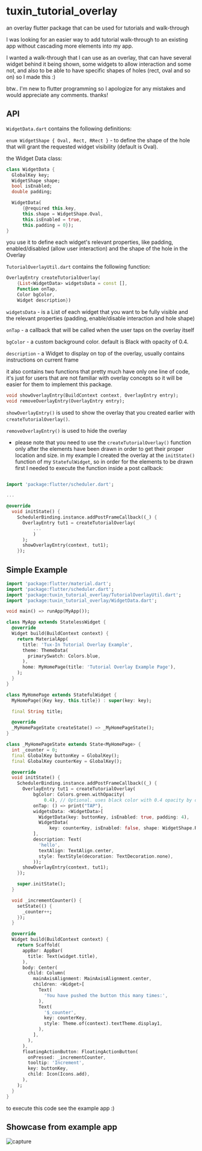 # tuxin_tutorial_overlay

an overlay flutter package that can be used for tutorials and walk-through

I was looking for an easier way to add tutorial 
walk-through to an existing app without cascading more 
elements into my app.

I wanted a walk-through that I can use as an overlay, that can have 
several widget behind it being shown, some widgets to allow interaction and some not,
and also to be able to have specific shapes of holes (rect, oval and so on)
so I made this :)

btw.. I'm new to flutter programming so I apologize for any mistakes and would
appreciate any comments. thanks!
 

## API

`WidgetData.dart` contains the following definitions:

`enum WidgetShape { Oval, Rect, RRect }` - to define the shape of the hole that will grant the requested widget visibility (default is Oval).

the Widget Data class:

```dart
class WidgetData {
  GlobalKey key;
  WidgetShape shape;
  bool isEnabled;
  double padding;

  WidgetData(
      {@required this.key,
      this.shape = WidgetShape.Oval,
      this.isEnabled = true,
      this.padding = 0});
}
```
 
you use it to define each widget's relevant properties, like padding, enabled/disabled (allow user interaction) and the shape of the hole in the Overlay

`TutorialOverlayUtil.dart` contains the following function:

```dart
OverlayEntry createTutorialOverlay(
    {List<WidgetData> widgetsData = const [],
    Function onTap,
    Color bgColor,
    Widget description})
```

`widgetsData` - is a List of each widget that you want to be fully visible and the relevant properties (padding, enable/disable interaction and hole shape)

`onTap` - a callback that will be called when the user taps on the overlay itself

`bgColor` - a custom background color. default is Black with opacity of 0.4.

`description` - a Widget to display on top of the overlay, usually contains instructions on current frame

it also contains two functions that pretty much have only one line of code,
it's just for users that are not familiar with overlay concepts so it will be easier for them to implement this package.

```dart
void showOverlayEntry(BuildContext context, OverlayEntry entry);
void removeOverlayEntry(OverlayEntry entry);
```

`showOverlayEntry()` is used to show the overlay that you created earlier with `createTutorialOverlay()`.

`removeOverlayEntry()` is used to hide the overlay

* please note that you need to use the `createTutorialOverlay()` function only after the elements have been drawn in order to get their proper location and size. 
in my example I created the overlay at the `initState()` function of my `StatefulWidget`, so in order for the elements
to be drawn first I needed to execute the function inside a post callback:
```dart

import 'package:flutter/scheduler.dart';

...

@override
  void initState() {
    SchedulerBinding.instance.addPostFrameCallback((_) {
      OverlayEntry tut1 = createTutorialOverlay(
          ...
          )
      );
      showOverlayEntry(context, tut1);
    });

``` 

## Simple Example

```dart
import 'package:flutter/material.dart';
import 'package:flutter/scheduler.dart';
import 'package:tuxin_tutorial_overlay/TutorialOverlayUtil.dart';
import 'package:tuxin_tutorial_overlay/WidgetData.dart';

void main() => runApp(MyApp());

class MyApp extends StatelessWidget {
  @override
  Widget build(BuildContext context) {
    return MaterialApp(
      title: 'Tux-In Tutorial Overlay Example',
      theme: ThemeData(
        primarySwatch: Colors.blue,
      ),
      home: MyHomePage(title: 'Tutorial Overlay Example Page'),
    );
  }
}

class MyHomePage extends StatefulWidget {
  MyHomePage({Key key, this.title}) : super(key: key);

  final String title;

  @override
  _MyHomePageState createState() => _MyHomePageState();
}

class _MyHomePageState extends State<MyHomePage> {
  int _counter = 0;
  final GlobalKey buttonKey = GlobalKey();
  final GlobalKey counterKey = GlobalKey();

  @override
  void initState() {
    SchedulerBinding.instance.addPostFrameCallback((_) {
      OverlayEntry tut1 = createTutorialOverlay(
          bgColor: Colors.green.withOpacity(
              0.4), // Optional. uses black color with 0.4 opacity by default
          onTap: () => print("TAP"),
          widgetsData: <WidgetData>[
            WidgetData(key: buttonKey, isEnabled: true, padding: 4),
            WidgetData(
                key: counterKey, isEnabled: false, shape: WidgetShape.Rect)
          ],
          description: Text(
            'hello',
            textAlign: TextAlign.center,
            style: TextStyle(decoration: TextDecoration.none),
          ));
      showOverlayEntry(context, tut1);
    });

    super.initState();
  }

  void _incrementCounter() {
    setState(() {
      _counter++;
    });
  }

  @override
  Widget build(BuildContext context) {
    return Scaffold(
      appBar: AppBar(
        title: Text(widget.title),
      ),
      body: Center(
        child: Column(
          mainAxisAlignment: MainAxisAlignment.center,
          children: <Widget>[
            Text(
              'You have pushed the button this many times:',
            ),
            Text(
              '$_counter',
              key: counterKey,
              style: Theme.of(context).textTheme.display1,
            ),
          ],
        ),
      ),
      floatingActionButton: FloatingActionButton(
        onPressed: _incrementCounter,
        tooltip: 'Increment',
        key: buttonKey,
        child: Icon(Icons.add),
      ),
    );
  }
}
```

to execute this code see the example app :)

## Showcase from example app

![capture](https://github.com/kfirufk/tuxin_tutorial_overlay/raw/master/example/tuxin_tutorial_overlay_example.png)